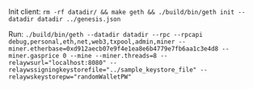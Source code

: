 Init client: `rm -rf datadir/ && make geth && ./build/bin/geth init --datadir datadir ../genesis.json`

Run: `./build/bin/geth --datadir datadir --rpc --rpcapi debug,personal,eth,net,web3,txpool,admin,miner --miner.etherbase=0xd912aecb07e9f4e1ea8e6b4779e7fb6aa1c3e4d8 --miner.gasprice 0 --mine --miner.threads=8 --relaywsurl="localhost:8080" --relaywssigningkeystorefile="../sample_keystore_file" --relaywskeystorepw="randomWalletPW"`



